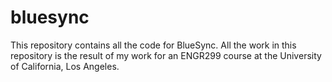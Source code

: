# bluesync
This repository contains all the code for BlueSync. All the work in this repository is the result of my work for an ENGR299 course at the University of California, Los Angeles.

